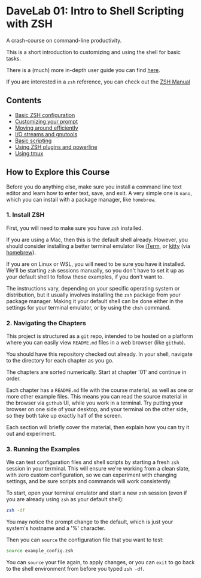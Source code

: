 # DaveLab 01: Intro to Shell Scripting with ZSH

A crash-course on command-line productivity.

This is a short introduction to customizing and using the shell for basic tasks.

There is a (much) more in-depth user guide you can find [here](https://zsh.sourceforge.io/Guide/zshguide.html).

If you are interested in a `zsh` reference, you can check out the [ZSH Manual](https://zsh.sourceforge.io/Doc/Release/zsh_toc.html)

## Contents

- [Basic ZSH configuration](./01_zsh-config/README.md)
- [Customizing your prompt](./02_prompt/README.md)
- [Moving around efficiently](./03_moving-around/README.md)
- [I/O streams and gnutools](./04_streams-gnutools/README.md)
- [Basic scripting](./05_basic-scripting/README.md)
- [Using ZSH plugins and powerline](./06_powerline-plugins/README.md)
- [Using tmux](./07_tmux/README.md)

## How to Explore this Course

Before you do anything else, make sure you install a command line text editor and learn how to enter text, save, and exit. A very simple one is `nano`, which you can install with a package manager, like `homebrew`.

### 1. Install ZSH

First, you will need to make sure you have `zsh` installed.

If you are using a Mac, then this is the default shell already. However, you should consider installing a better terminal emulator like [iTerm](https://iterm2.com/), or [kitty](https://github.com/kovidgoyal/kitty) (via [homebrew](https://brew.sh/)).

If you are on Linux or WSL, you will need to be sure you have it installed. We'll be starting `zsh` sessions manually, so you don't have to set it up as your default shell to follow these examples, if you don't want to.

The instructions vary, depending on your specific operating system or distribution, but it usually involves installing the `zsh` package from your package manager. Making it your default shell can be done either in the settings for your terminal emulator, or by using the `chsh` command.

### 2. Navigating the Chapters

This project is structured as a `git` repo, intended to be hosted on a platform where you can easily view `README.md` files in a web browser (like `github`).

You should have this repository checked out already. In your shell, navigate to the directory for each chapter as you go.

The chapters are sorted numerically. Start at chapter '01' and continue in order.

Each chapter has a `README.md` file with the course material, as well as one or more other example files. This means you can read the source material in the browser via `github` UI, while you work in a terminal. Try putting your browser on one side of your desktop, and your terminal on the other side, so they both take up exactly half of the screen.

Each section will briefly cover the material, then explain how you can try it out and experiment.

### 3. Running the Examples

We can test configuration files and shell scripts by starting a fresh `zsh` session in your terminal. This will ensure we're working from a clean slate, with zero custom configuration, so we can experiment with changing settings, and be sure scripts and commands will work consistently.

To start, open your terminal emulator and start a new `zsh` session (even if you are already using `zsh` as your default shell):

```zsh
zsh -df
```

You may notice the prompt change to the default, which is just your system's hostname and a '%' character.

Then you can `source` the configuration file that you want to test:

```zsh
source example_config.zsh
```

You can `source` your file again, to apply changes, or you can `exit` to go back to the shell environment from before you typed `zsh -df`.
